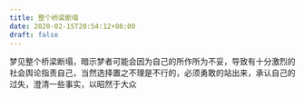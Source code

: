 ```yaml
---
title: 整个桥梁断塌
date: 2020-02-15T20:54:12+08:00
draft: false
---
```


梦见整个桥梁断塌，暗示梦者可能会因为自己的所作所为不妥，导致有十分激烈的社会舆论指责自己，当然选择置之不理是不行的，必须勇敢的站出来，承认自己的过失，澄清一些事实，以昭然于大众